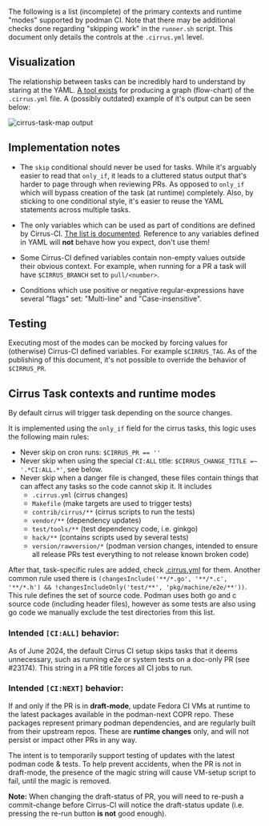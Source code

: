 The following is a list (incomplete) of the primary contexts and runtime
"modes" supported by podman CI.  Note that there may be additional checks
done regarding "skipping work" in the `runner.sh` script.  This document
only details the controls at the `.cirrus.yml` level.

## Visualization

The relationship between tasks can be incredibly hard to understand by
staring at the YAML.
[A tool exists](https://github.com/containers/automation/tree/main/cirrus-task-map)
for producing a graph (flow-chart) of the `.cirrus.yml` file.  A (possibly
outdated) example of it's output can be seen below:

![cirrus-task-map output](https://github.com/containers/podman/wiki/cirrus-map.svg)

## Implementation notes

+ The `skip` conditional should never be used for tasks.
  While it's arguably easier to read that `only_if`, it leads to a cluttered
  status output that's harder to page through when reviewing PRs.  As opposed
  to `only_if` which will bypass creation of the task (at runtime) completely.
  Also, by sticking to one conditional style, it's easier to reuse the YAML
  statements across multiple tasks.

+ The only variables which can be used as part of conditions are defined by
  Cirrus-CI.
  [The list is documented](https://cirrus-ci.org/guide/writing-tasks/#environment-variables).  Reference to any variables defined in YAML will **not** behave how
  you expect, don't use them!

* Some Cirrus-CI defined variables contain non-empty values outside their
  obvious context. For example, when running for a PR a task will have
  `$CIRRUS_BRANCH` set to `pull/<number>`.

* Conditions which use positive or negative regular-expressions have several
  "flags" set: "Multi-line" and "Case-insensitive".

## Testing

Executing most of the modes can be mocked by forcing values for (otherwise)
Cirrus-CI defined variables.  For example `$CIRRUS_TAG`.  As of the publishing
of this document, it's not possible to override the behavior of `$CIRRUS_PR`.

## Cirrus Task contexts and runtime modes

By default cirrus will trigger task depending on the source changes.

It is implemented using the `only_if` field for the cirrus tasks, this logic
uses the following main rules:
 - Never skip on cron runs: `$CIRRUS_PR == ''`
 - Never skip when using the special `CI:ALL` title: `$CIRRUS_CHANGE_TITLE =~ '.*CI:ALL.*'`, see below.
 - Never skip when a danger file is changed, these files contain things that can
   affect any tasks so the code cannot skip it. It includes
   - `.cirrus.yml` (cirrus changes)
   - `Makefile` (make targets are used to trigger tests)
   - `contrib/cirrus/**` (cirrus scripts to run the tests)
   - `vendor/**` (dependency updates)
   - `test/tools/**` (test dependency code, i.e. ginkgo)
   - `hack/**` (contains scripts used by several tests)
   - `version/rawversion/*` (podman version changes, intended to ensure all release PRs test everything to not release known broken code)

After that, task-specific rules are added, check [.cirrus.yml](../../.cirrus.yml) for them.
Another common rule used there is `(changesInclude('**/*.go', '**/*.c', '**/*.h') && !changesIncludeOnly('test/**', 'pkg/machine/e2e/**'))`.
This rule defines the set of source code. Podman uses both go and c source code (including header files),
however as some tests are also using go code we manually exclude the test
directories from this list.

### Intended `[CI:ALL]` behavior:

As of June 2024, the default Cirrus CI setup skips tasks that it deems
unnecessary, such as running e2e or system tests on a doc-only PR (see
#23174). This string in a PR title forces all CI jobs to run.

### Intended `[CI:NEXT]` behavior:

If and only if the PR is in **draft-mode**, update Fedora CI VMs at runtime
to the latest packages available in the podman-next COPR repo.  These packages
represent primary podman dependencies, and are regularly built from their
upstream repos.  These are **runtime changes** only, and will not persist
or impact other PRs in any way.

The intent is to temporarily support testing of updates with the latest podman
code & tests.  To help prevent accidents, when the PR is not in draft-mode, the
presence of the magic string will cause VM-setup script to fail, until the magic
is removed.

**Note:** When changing the draft-status of PR, you will need to re-push a
commit-change before Cirrus-CI will notice the draft-status update (i.e.
pressing the re-run button **is not** good enough).
